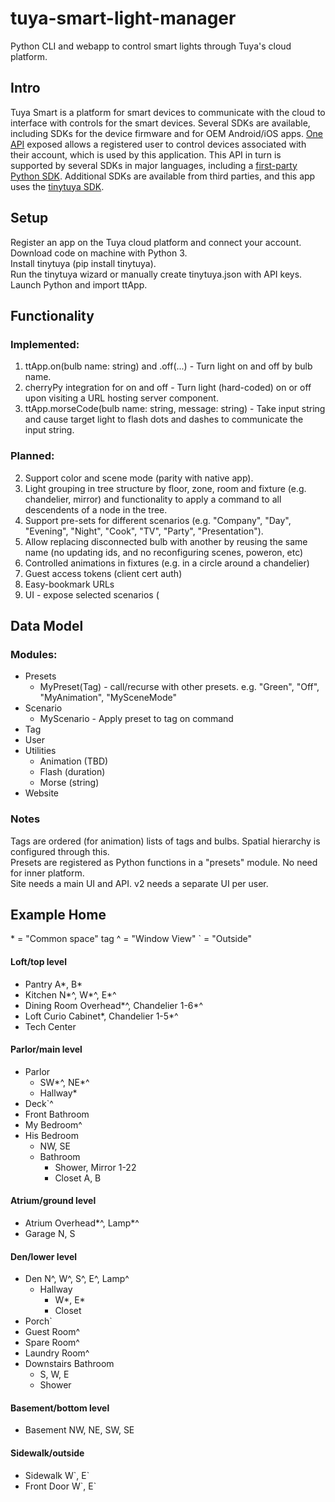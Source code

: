 # tuya-smart-light-manager
Python CLI and webapp to control smart lights through Tuya's cloud platform.

## Intro
Tuya Smart is a platform for smart devices to communicate with the cloud to interface with controls for the smart devices. Several SDKs are available,
including SDKs for the device firmware and for OEM Android/iOS apps. [One API](https://iot.tuya.com/oem/sdk) exposed allows a registered user to control devices
associated with their account, which is used by this application. This API in turn is supported by several SDKs in major languages, including a 
[first-party Python SDK](https://github.com/tuya/tuya-iot-python-sdk/tree/master). Additional SDKs are available from third parties, and this app uses the 
[tinytuya SDK](https://github.com/jasonacox/tinytuya/tree/master/tinytuya).

## Setup
Register an app on the Tuya cloud platform and connect your account.  
Download code on machine with Python 3.  
Install tinytuya (pip install tinytuya).  
Run the tinytuya wizard or manually create tinytuya.json with API keys.  
Launch Python and import ttApp.

## Functionality
### Implemented:
1. ttApp.on(bulb name: string) and .off(...) - Turn light on and off by bulb name.
2. cherryPy integration for on and off - Turn light (hard-coded) on or off upon visiting a URL hosting server component.
3. ttApp.morseCode(bulb name: string, message: string) - Take input string and cause target light to flash dots and dashes to communicate the input string.

### Planned:
2. Support color and scene mode (parity with native app).
1. Light grouping in tree structure by floor, zone, room and fixture (e.g. chandelier, mirror) and functionality to apply a command to all descendents of a node in the tree.
3. Support pre-sets for different scenarios (e.g. "Company", "Day", "Evening", "Night", "Cook", "TV", "Party", "Presentation").
4. Allow replacing disconnected bulb with another by reusing the same name (no updating ids, and no reconfiguring scenes, poweron, etc)
5. Controlled animations in fixtures (e.g. in a circle around a chandelier)
6. Guest access tokens (client cert auth)
7. Easy-bookmark URLs
8. UI - expose selected scenarios (

## Data Model
### Modules:
  - Presets
    - MyPreset(Tag) - call/recurse with other presets. e.g. "Green", "Off", "MyAnimation", "MySceneMode"
  - Scenario
    - MyScenario - Apply preset to tag on command
  - Tag
  - User
  - Utilities
    - Animation (TBD)
    - Flash (duration)
    - Morse (string)
  - Website
### Notes
Tags are ordered (for animation) lists of tags and bulbs. Spatial hierarchy is configured through this.  
Presets are registered as Python functions in a "presets" module. No need for inner platform.  
Site needs a main UI and API. v2 needs a separate UI per user.

## Example Home
\* = "Common space" tag
\^ = "Window View"
\` = "Outside"

#### Loft/top level
  - Pantry A*, B*
  - Kitchen N*^, W*^, E*^
  - Dining Room Overhead*^, Chandelier 1-6*^
  - Loft Curio Cabinet*, Chandelier 1-5*^
  - Tech Center
#### Parlor/main level  
  - Parlor
    - SW*^, NE*^
    - Hallway*
  - Deck\`^
  - Front Bathroom
  - My Bedroom^
  - His Bedroom 
    - NW, SE
    - Bathroom
      - Shower, Mirror 1-22
      - Closet A, B
#### Atrium/ground level
  - Atrium Overhead*^, Lamp*^
  - Garage N, S
#### Den/lower level
  - Den N^, W^, S^, E^, Lamp^
    - Hallway
      - W*, E*
      - Closet
  - Porch\`
  - Guest Room^
  - Spare Room^
  - Laundry Room^
  - Downstairs Bathroom
    - S, W, E
    - Shower
#### Basement/bottom level
  - Basement NW, NE, SW, SE
#### Sidewalk/outside
  - Sidewalk W\`, E\`
  - Front Door W\`, E\`
